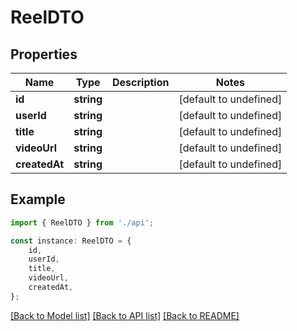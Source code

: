 # ReelDTO


## Properties

Name | Type | Description | Notes
------------ | ------------- | ------------- | -------------
**id** | **string** |  | [default to undefined]
**userId** | **string** |  | [default to undefined]
**title** | **string** |  | [default to undefined]
**videoUrl** | **string** |  | [default to undefined]
**createdAt** | **string** |  | [default to undefined]

## Example

```typescript
import { ReelDTO } from './api';

const instance: ReelDTO = {
    id,
    userId,
    title,
    videoUrl,
    createdAt,
};
```

[[Back to Model list]](../README.md#documentation-for-models) [[Back to API list]](../README.md#documentation-for-api-endpoints) [[Back to README]](../README.md)
